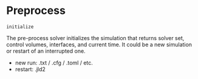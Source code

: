 # Preprocess

```@docs
initialize
```

The pre-process solver initializes the simulation that returns solver set, control volumes, interfaces, and current time.
It could be a new simulation or restart of an interrupted one.
- new run: .txt / .cfg / .toml / etc.
- restart: .jld2
